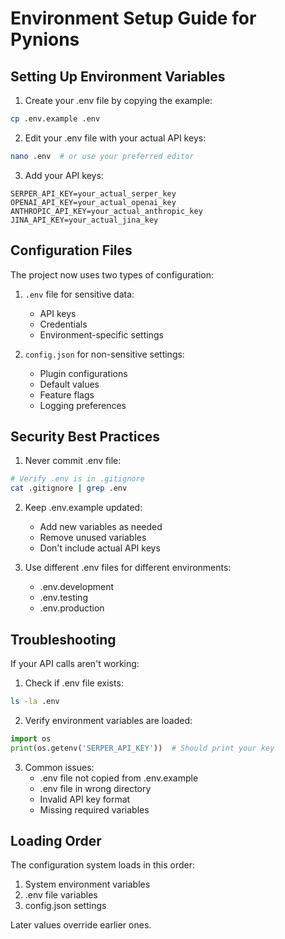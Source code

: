 # Environment Setup Guide for Pynions

## Setting Up Environment Variables

1. Create your .env file by copying the example:
```bash
cp .env.example .env
```

2. Edit your .env file with your actual API keys:
```bash
nano .env  # or use your preferred editor
```

3. Add your API keys:
```
SERPER_API_KEY=your_actual_serper_key
OPENAI_API_KEY=your_actual_openai_key
ANTHROPIC_API_KEY=your_actual_anthropic_key
JINA_API_KEY=your_actual_jina_key
```

## Configuration Files

The project now uses two types of configuration:

1. `.env` file for sensitive data:
   - API keys
   - Credentials
   - Environment-specific settings

2. `config.json` for non-sensitive settings:
   - Plugin configurations
   - Default values
   - Feature flags
   - Logging preferences

## Security Best Practices

1. Never commit .env file:
```bash
# Verify .env is in .gitignore
cat .gitignore | grep .env
```

2. Keep .env.example updated:
   - Add new variables as needed
   - Remove unused variables
   - Don't include actual API keys

3. Use different .env files for different environments:
   - .env.development
   - .env.testing
   - .env.production

## Troubleshooting

If your API calls aren't working:

1. Check if .env file exists:
```bash
ls -la .env
```

2. Verify environment variables are loaded:
```python
import os
print(os.getenv('SERPER_API_KEY'))  # Should print your key
```

3. Common issues:
   - .env file not copied from .env.example
   - .env file in wrong directory
   - Invalid API key format
   - Missing required variables

## Loading Order

The configuration system loads in this order:
1. System environment variables
2. .env file variables
3. config.json settings

Later values override earlier ones.